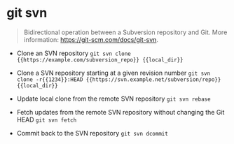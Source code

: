 # git svn
> Bidirectional operation between a Subversion repository and Git.
> More information: <https://git-scm.com/docs/git-svn>.

- Clone an SVN repository
`git svn clone {{https://example.com/subversion_repo}} {{local_dir}}`

- Clone a SVN repository starting at a given revision number
`git svn clone -r{{1234}}:HEAD {{https://svn.example.net/subversion/repo}} {{local_dir}}`

- Update local clone from the remote SVN repository
`git svn rebase`

- Fetch updates from the remote SVN repository without changing the Git HEAD
`git svn fetch`

- Commit back to the SVN repository
`git svn dcommit`
